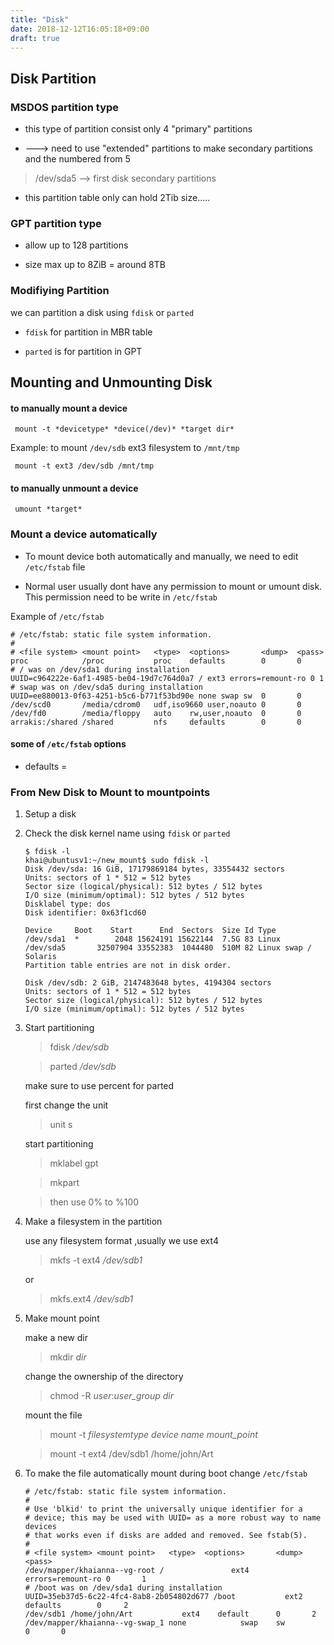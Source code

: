 ```yaml
---
title: "Disk"
date: 2018-12-12T16:05:18+09:00
draft: true
---
```



## Disk Partition

### MSDOS partition type

* this type of partition consist only 4 "primary" partitions

* ---> need to use "extended" partitions to make secondary partitions and the numbered  from 5

> /dev/sda5 --> first disk secondary partitions

* this partition table only can hold 2Tib size.....

### GPT partition type

* allow up to 128 partitions

* size max up to 8ZiB = around 8TB

### Modifiying Partition

we can partition a disk using `fdisk` or `parted`

* `fdisk` for partition in MBR table

* `parted` is for partition in GPT


## Mounting and Unmounting Disk

#### to manually mount a device 

	 mount -t *devicetype* *device(/dev)* *target dir*

Example:
to mount `/dev/sdb` ext3 filesystem to `/mnt/tmp`

	 mount -t ext3 /dev/sdb /mnt/tmp

#### to manually unmount a device

	 umount *target*


### Mount a device automatically

* To mount device both automatically and manually, we need to edit `/etc/fstab` file

* Normal user usually dont have any permission to mount or umount disk. 
This permission need to be write in `/etc/fstab`

Example of `/etc/fstab`
```
# /etc/fstab: static file system information.
#
# <file system> <mount point>   <type>  <options>       <dump>  <pass>
proc            /proc           proc    defaults        0       0
# / was on /dev/sda1 during installation
UUID=c964222e-6af1-4985-be04-19d7c764d0a7 / ext3 errors=remount-ro 0 1
# swap was on /dev/sda5 during installation
UUID=ee880013-0f63-4251-b5c6-b771f53bd90e none swap sw  0       0
/dev/scd0       /media/cdrom0   udf,iso9660 user,noauto 0       0
/dev/fd0        /media/floppy   auto    rw,user,noauto  0       0
arrakis:/shared /shared         nfs     defaults        0       0
```

#### some of `/etc/fstab` **options**

* defaults = 


### From New Disk to Mount to mountpoints 

1. Setup a disk

2. Check the disk kernel name using `fdisk` or `parted`

	```
	$ fdisk -l
	khai@ubuntusv1:~/new_mount$ sudo fdisk -l                                     
	Disk /dev/sda: 16 GiB, 17179869184 bytes, 33554432 sectors                    
	Units: sectors of 1 * 512 = 512 bytes
	Sector size (logical/physical): 512 bytes / 512 bytes                         
	I/O size (minimum/optimal): 512 bytes / 512 bytes                             
	Disklabel type: dos
	Disk identifier: 0x63f1cd60

	Device     Boot    Start      End  Sectors  Size Id Type                      
	/dev/sda1  *        2048 15624191 15622144  7.5G 83 Linux                     
	/dev/sda5       32507904 33552383  1044480  510M 82 Linux swap / Solaris      
	Partition table entries are not in disk order.                                

	Disk /dev/sdb: 2 GiB, 2147483648 bytes, 4194304 sectors                       
	Units: sectors of 1 * 512 = 512 bytes
	Sector size (logical/physical): 512 bytes / 512 bytes                         
	I/O size (minimum/optimal): 512 bytes / 512 bytes                             

	```  

3. Start partitioning


	> fdisk */dev/sdb*

	> parted */dev/sdb*

	make sure to use percent for parted

	first change the unit

	> unit s

	start partitioning

	> mklabel gpt

	> mkpart 

	> then use 0% to %100

4. Make a filesystem in the partition

	use any filesystem format ,usually we use ext4

	> mkfs -t ext4 */dev/sdb1*

	or

	> mkfs.ext4 */dev/sdb1*

5. Make mount point

	make a new dir
	
	> mkdir *dir*

	change the ownership of the directory

	> chmod -R *user*:*user_group* *dir*

	mount the file

	> mount -t *filesystemtype* *device name* *mount_point*

	> mount -t ext4 /dev/sdb1 /home/john/Art

6. To make the file automatically mount during boot change `/etc/fstab`

	```  
	# /etc/fstab: static file system information.
	#
	# Use 'blkid' to print the universally unique identifier for a
	# device; this may be used with UUID= as a more robust way to name devices
	# that works even if disks are added and removed. See fstab(5).
	#
	# <file system> <mount point>   <type>  <options>       <dump>  <pass>
	/dev/mapper/khaianna--vg-root /               ext4    errors=remount-ro 0       1
	# /boot was on /dev/sda1 during installation
	UUID=35eb37d5-6c22-4fc4-8ab8-2b054802d677 /boot           ext2    defaults        0    	2
	/dev/sdb1 /home/john/Art           ext4    default		0		2
	/dev/mapper/khaianna--vg-swap_1 none            swap    sw              0       0
	```


